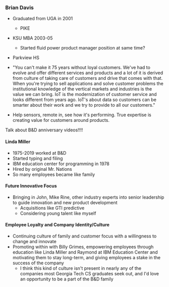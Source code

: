 ### Brian Davis
- Graduated from UGA in 2001
	- PIKE
- KSU MBA 2003-05
	- Started fluid power product manager position at same time?
- Parkview HS

- "You can't make it 75 years without loyal customers. We've had to evolve and offer different services and products and a lot of it is derived from culture of taking care of customers and drive that comes with that. When you're trying to sell applications and solve customer problems the institutional knowledge of the vertical markets and industries is the value we can bring. IoT is the modernization of customer service and looks different from years ago. IoT's about data so customers can be smarter about their work and we try to provide to all our customers."

- Help sensors, remote in, see how it's performing. True expertise is creating value for customers around products. 

Talk about B&D anniversary videos!!!!

#### Linda Miller
- 1975-2019 worked at B&D
- Started typing and filing
- IBM education center for programming in 1978
- Hired by original Mr. Nations
- So many employees became like family


#### Future Innovative Focus
- Bringing in John, Mike Rine, other industry experts into senior leadership to guide innovation and new product development
	- Acquisitions like GTI predictive
	- Considering young talent like myself

#### Employee Loyalty and Company Identity/Culture
- Continuing culture of family and customer focus with a willingness to change and innovate
- Promoting within with Billy Grimes, empowering employees through education like Linda Miller and Raymond at IBM Education Center and motivating them to stay long-term, and giving employees a stake in the success of the company
	- I think this kind of culture isn't present in nearly any of the companies most Georgia Tech CS graduates seek out, and I'd love an opportunity to be a part of the B&D family